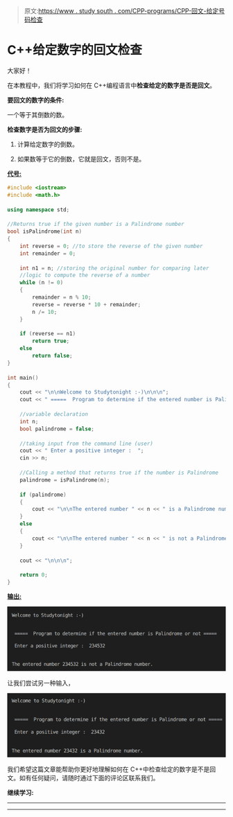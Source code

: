 > 原文:[https://www . study south . com/CPP-programs/CPP-回文-给定号码检查](https://www.studytonight.com/cpp-programs/cpp-palindrome-check-for-a-given-number)

# C++给定数字的回文检查

大家好！

在本教程中，我们将学习如何在 C++编程语言中**检查给定的数字是否是回文**。

**要回文的数字的条件:**

一个等于其倒数的数。

**检查数字是否为回文的步骤:**

1.  计算给定数字的倒数。

2.  如果数等于它的倒数，它就是回文，否则不是。

<u>**代号:**</u>

```cpp
#include <iostream>
#include <math.h>

using namespace std;

//Returns true if the given number is a Palindrome number
bool isPalindrome(int n)
{
    int reverse = 0; //to store the reverse of the given number
    int remainder = 0;

    int n1 = n; //storing the original number for comparing later
    //logic to compute the reverse of a number
    while (n != 0)
    {
        remainder = n % 10;
        reverse = reverse * 10 + remainder;
        n /= 10;
    }

    if (reverse == n1)
        return true;
    else
        return false;
}

int main()
{
    cout << "\n\nWelcome to Studytonight :-)\n\n\n";
    cout << " =====  Program to determine if the entered number is Palindrome or not ===== \n\n";

    //variable declaration
    int n;
    bool palindrome = false;

    //taking input from the command line (user)
    cout << " Enter a positive integer :  ";
    cin >> n;

    //Calling a method that returns true if the number is Palindrome
    palindrome = isPalindrome(n);

    if (palindrome)
    {
        cout << "\n\nThe entered number " << n << " is a Palindrome number.";
    }
    else
    {
        cout << "\n\nThe entered number " << n << " is not a Palindrome number.";
    }

    cout << "\n\n\n";

    return 0;
}
```

<u>**输出:**</u>

![C++  palindrome program output 1](img/c462f9b0c3aabf598e2e4901fa91bf4f.png)

让我们尝试另一种输入，

![C++  palindrome program output 2](img/3a62ee38a6ba578d6e20947dc36419c5.png)

我们希望这篇文章能帮助你更好地理解如何在 C++中检查给定的数字是不是回文。如有任何疑问，请随时通过下面的评论区联系我们。

**继续学习:**

* * *

* * *